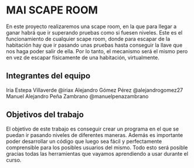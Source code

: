 # MAI SCAPE ROOM

En este proyecto realizaremos una scape room, en la que para llegar a ganar habrá que ir superando pruebas como si fuesen niveles. Este es el funcionamiento de cualquier scape room, donde para escapar de la habitación hay que ir pasando unas pruebas hasta conseguir la llave que nos haga poder salir de ella. Por lo tanto, el mecanismo será el mismo pero en vez de escapar físicamente de una habitación, virtualmente.

## Integrantes del equipo

Iria Estepa Villaverde @iriax
Alejandro Gómez Pérez @alejandrogomez27
Manuel Alejandro Peña Zambrano @manuelpenazambrano

## Objetivos del trabajo

El objetivo de este trabajo es conseguir crear un programa en el que se puedan ir pasando niveles de diferentes maneras. Además es importante poder desarrollar un código que luego sea fácil y perfectamente comprensible para los posibles usuarios del mismo. Todo esto será posible gracias todas las herramientas que vayamos aprendiendo a usar durante el curso.
